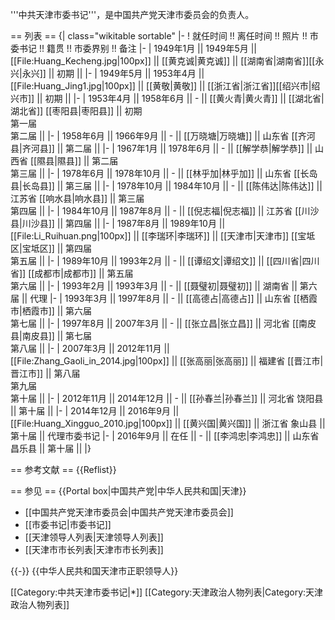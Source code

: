 '''中共天津市委书记'''，是中国共产党天津市委员会的负责人。

== 列表 ==
{| class="wikitable sortable"
|-
! 就任时间 !! 离任时间 !! 照片 !! 市委书记 !! 籍贯 !! 市委界别 !! 备注
|-
| 1949年1月 || 1949年5月 || [[File:Huang_Kecheng.jpg|100px]] || [[黄克诚|黄克诚]] || [[湖南省|湖南省]][[永兴|永兴]] || 初期 || 
|-
| 1949年5月 || 1953年4月 || [[File:Huang_Jing1.jpg|100px]] || [[黄敬|黄敬]] || [[浙江省|浙江省]][[绍兴市|绍兴市]] || 初期 || 
|-
| 1953年4月 || 1958年6月 || - || [[黄火青|黄火青]] || [[湖北省|湖北省]] [[枣阳县|枣阳县]] || 初期<br />第一届<br />第二届 || 
|-
| 1958年6月 || 1966年9月 || - || [[万晓塘|万晓塘]] || 山东省 [[齐河县|齐河县]] || 第二届 || 
|-
| 1967年1月 || 1978年6月 || - || [[解学恭|解学恭]] || 山西省 [[隰县|隰县]] || 第二届<br />第三届 || 
|-
| 1978年6月 || 1978年10月 || - || [[林乎加|林乎加]] || 山东省 [[长岛县|长岛县]] || 第三届 || 
|-
| 1978年10月 || 1984年10月 || - || [[陈伟达|陈伟达]] || 江苏省 [[响水县|响水县]] || 第三届<br />第四届 || 
|-
| 1984年10月 || 1987年8月 || - || [[倪志福|倪志福]] || 江苏省 [[川沙县|川沙县]] || 第四届 || 
|-
| 1987年8月 || 1989年10月 || [[File:Li_Ruihuan.png|100px]] || [[李瑞环|李瑞环]] || [[天津市|天津市]] [[宝坻区|宝坻区]] || 第四届<br />第五届 || 
|-
| 1989年10月 || 1993年2月 || - || [[谭绍文|谭绍文]] || [[四川省|四川省]] [[成都市|成都市]] || 第五届<br />第六届 || 
|-
| 1993年2月 || 1993年3月 || - || [[聂璧初|聂璧初]] || 湖南省 || 第六届 || 代理
|-
| 1993年3月 || 1997年8月 || - || [[高德占|高德占]] || 山东省 [[栖霞市|栖霞市]] || 第六届<br />第七届 || 
|-
| 1997年8月 || 2007年3月 || - || [[张立昌|张立昌]] || 河北省 [[南皮县|南皮县]] || 第七届<br />第八届 || 
|-
| 2007年3月 || 2012年11月 || [[File:Zhang_Gaoli_in_2014.jpg|100px]] || [[张高丽|张高丽]] || 福建省 [[晋江市|晋江市]] || 第八届<br />第九届<br />第十届 || 
|-
| 2012年11月 || 2014年12月 || - || [[孙春兰|孙春兰]] || 河北省 饶阳县 || 第十届 || 
|-
| 2014年12月 || 2016年9月 || [[File:Huang_Xingguo_2010.jpg|100px]] || [[黄兴国|黄兴国]] || 浙江省 象山县 || 第十届 || 代理市委书记
|-
| 2016年9月 || 在任 || - || [[李鸿忠|李鸿忠]] || 山东省 昌乐县 || 第十届 || 
|}

== 参考文献 ==
{{Reflist}}

== 参见 ==
{{Portal box|中国共产党|中华人民共和国|天津}}
* [[中国共产党天津市委员会|中国共产党天津市委员会]]
* [[市委书记|市委书记]]
* [[天津领导人列表|天津领导人列表]]
* [[天津市市长列表|天津市市长列表]]

{{-}}
{{中华人民共和国天津市正职领导人}}

[[Category:中共天津市委书记|*]]
[[Category:天津政治人物列表|Category:天津政治人物列表]]